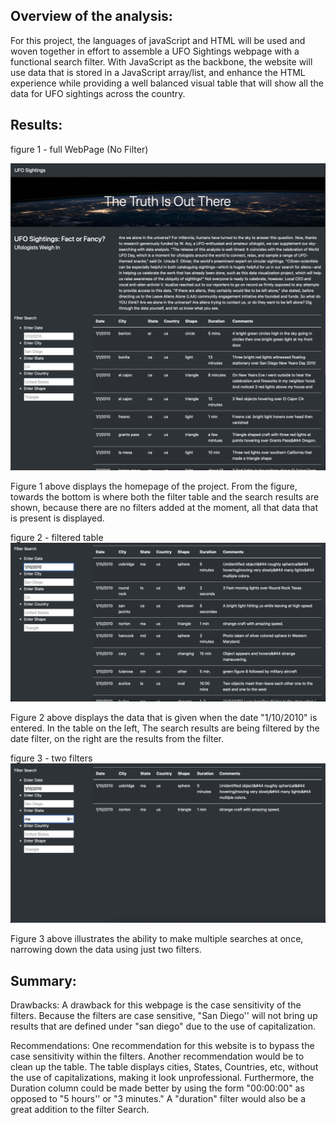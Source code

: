 ## Overview of the analysis:

For this project, the languages of javaScript and HTML will be used and woven together in effort to assemble a UFO Sightings webpage with a functional search filter. With JavaScript as the backbone, the website will use data that is stored in a JavaScript array/list, and enhance the HTML experience while providing a well balanced visual table that will show all the data for UFO sightings across the country.

## Results:

figure 1 - full WebPage (No Filter)

![Full_Page.png](https://github.com/Calebmkelly/UFOs/blob/main/Images/Full_Page.png)

Figure 1 above displays the homepage of the project. From the figure, towards the bottom is where both the filter table and the search results are shown, because there are no filters added at the moment, all that data that is present is displayed.

figure 2 - filtered table
![Date_Search.png](https://github.com/Calebmkelly/UFOs/blob/main/Images/Date_Search.png)

Figure 2 above displays the data that is given when the date "1/10/2010" is entered. In the table on the left, The search results are being filtered by the date filter, on the right are the results from the filter. 

figure 3 - two filters
![Date_Results.png](https://github.com/Calebmkelly/UFOs/blob/main/Images/Date_Results.png)

Figure 3 above illustrates the ability to make multiple searches at once, narrowing down the data using just two filters.

## Summary:
Drawbacks:
  A drawback for this webpage is the case sensitivity of the filters. Because the filters are case sensitive, "San Diego'' will not bring up results that are defined under "san diego" due to the use of capitalization. 
  
Recommendations: 
One recommendation for this website is to bypass the case sensitivity within the filters. Another recommendation would be to clean up the table. The table displays cities, States, Countries, etc, without the use of capitalizations, making it look unprofessional. Furthermore, the Duration column could be made better by using the form "00:00:00" as opposed to "5 hours'' or "3 minutes." A "duration" filter would also be a great addition to the filter Search.

